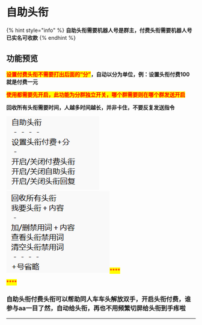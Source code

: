 # 自助头衔

{% hint style="info" %}
**自助头衔需要机器人号是群主，付费头衔需要机器人号已实名可收款**
{% endhint %}

## **功能预览**

<mark style="color:red;">**设置付费头衔不需要打出后面的“分”**</mark>**，自动以分为单位，例：设置头衔付费100     就是付费一元**

<mark style="color:red;">**使用都需要先开启，此功能为分群独立开关，哪个群需要则在哪个群发送开启**</mark>

**回收所有头衔需要时间，人越多时间越长，并非卡住，不要反复发送指令**

<mark style="color:red;">****</mark>![](<../.gitbook/assets/image (12) (1).png>)<mark style="color:red;">****</mark>![](<../.gitbook/assets/image (18).png>)<mark style="color:red;">****</mark>

<mark style="color:red;">****</mark>

### **自助头衔付费头衔可以帮助同人车车头解放双手，开启头衔付费，谁参与aa一目了然，自动给头衔，再也不用频繁切屏给头衔到手疼啦**

****
